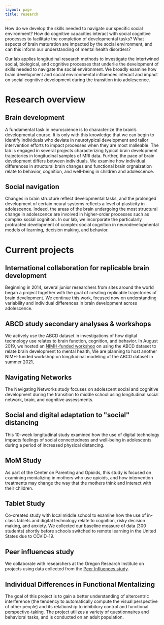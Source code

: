 ```yaml
---
layout: page
title: research
---
```


How do we develop the skills needed to navigate our specific social environment? How do cognitive capacities interact with social cognitive processes to facilitate the completion of developmental tasks? What aspects of brain maturation are impacted by the social environment, and can this inform our understanding of mental health disorders?

Our lab applies longitudinal research methods to investigate the intertwined social, biological, and cognitive processes that underlie the development of skills needed to navigate the social environment. We broadly examine how brain development and social environmental influences interact and impact on social cognitive development during the transition into adolescence. 


Research overview
===============

Brain development 
----------

A fundamental task in neuroscience is to characterize the brain’s developmental course. It is only with this knowledge that we can begin to identify individuals who deviate in neurotypical development and tailor intervention efforts to impact processes when they are most malleable. The lab is engaged in several projects characterizing typical brain development trajectories in longitudinal samples of MRI data. Further, the pace of brain development differs between individuals. We examine how individual differences in structural brain changes and functional brain orgnaization relate to behavior, cognition, and well-being in children and adolescence.

Social navigation
----------

Changes in brain structure reflect developmental tasks, and the prolonged development of certain neural systems reflects a level of plasticity in adolescence. Indeed, the areas of the brain undergoing the most structural change in adolescence are involved in higher-order processes such as complex social cognition. In our lab, we incorporate the particularly protracted development of complex social cognition in neurodevelopmental models of learning, decision making, and behavior.

Current projects
===============

International collaboration for replicable brain development
----------
Beginning in 2014, several junior researchers from sites around the world began a project together with the goal of creating replicable trajectories of brain development. We continue this work, focused now on understanding variability and individual differences in brain development across adolescence.

ABCD study secondary analyses & workshops
----------
We actively use the ABCD dataset in investigations of how digital technology use relates to brain function, cognition, and behavior. In August 2019, we hosted an [NIMH-funded workshop](https://abcdworkshop.github.io/) on using the ABCD dataset to relate brain development to mental health, We are planning to host another NIMH-funded workshop on longitudinal modeling of the ABCD dataset in summer 2021,

Navigating Networks
----------
The Navigating Networks study focuses on adolescent social and cognitive development during the transition to middle school using longitudinal social network, brain, and cognitive assessments.

Social and digital adaptation to "social" distancing
----------
This 10-week longitudinal study examined how the use of digital technology impacts feelings of social connectedness and well-being in adolescents during a period of increased physical distancing. 

MoM Study
----------
As part of the Center on Parenting and Opioids, this study is focused on examining mentalizing in mothers who use opioids, and how intervention treatments may change the way that the mothers think and interact with their children. 

Tablet Study
----------
Co-created study with local middle school to examine how the use of in-class tablets and digital technology relate to cognition, risky decision making, and anxiety. We collected our baseline measure of data (300 students) shortly before schools switched to remote learning in the United States due to COVID-19.

Peer influences study
----------
We collaborate with researchers at the Oregon Research Institute on projects using data collected from the [Peer Influences study](https://grantome.com/grant/NIH/R01-DA034062-01A1).

Individual Differences in Functional Mentalizing
----------
The goal of this project is to gain a better understanding of altercentric interference (the tendency to automatically compute the visual perspective of other people) and its relationship to inhibitory control and functional perspective-taking. The project utilizes a variety of questionnaires and behavioral tasks, and is conducted on an adult population.
